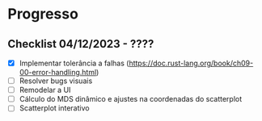 # Progresso
## Checklist 04/12/2023 - ????
- [x] Implementar tolerância a falhas (https://doc.rust-lang.org/book/ch09-00-error-handling.html)
- [ ] Resolver bugs visuais
- [ ] Remodelar a UI
- [ ] Cálculo do MDS dinâmico e ajustes na coordenadas do scatterplot
- [ ] Scatterplot interativo
